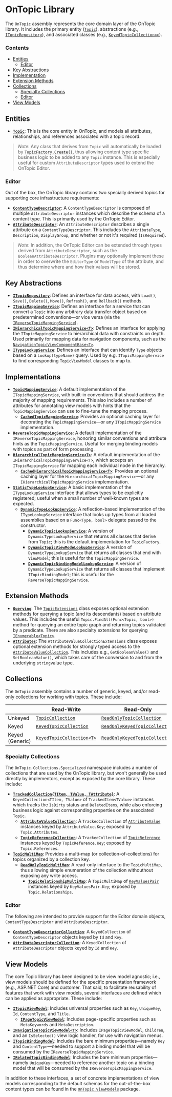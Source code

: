 ﻿# OnTopic Library

The `OnTopic` assembly represents the core domain layer of the OnTopic library. It includes the primary entity ([`Topic`](Topic.cs)), abstractions (e.g., [`ITopicRepository`](Repositories/ITopicRepository.cs)), and associated classes (e.g., [`KeyedTopicCollection<>`](Collections/KeyedTopicCollection{T}.cs)).

### Contents
- [Entities](#entities)
  - [Editor](#editor)
- [Key Abstractions](#key-abstractions) 
- [Implementation](#implementation)
- [Extension Methods](#extension-methods)
- [Collections](#collections)
  - [Specialty Collections](#specialty-collections)
  - [Editor](#editor-1)
- [View Models](#view-models) 

## Entities
- **[`Topic`](Topic.cs)**: This is the core entity in OnTopic, and models all attributes, relationships, and references associated with a topic record.

> *Note*: Any class that derives from `Topic` will automatically be loaded by [`TopicFactory.Create()`](TopicFactory.cs), thus allowing content type specific business logic to be added to any `Topic` instance. This is especially useful for custom `AttributeDescriptor` types used to extend the OnTopic Editor.

### Editor
Out of the box, the OnTopic library contains two specially derived topics for supporting core infrastructure requirements:
- **[`ContentTypeDescriptor`](Metadata/ContentTypeDescriptor.cs)**: A `ContentTypeDescriptor` is composed of multiple `AttributeDescriptor` instances which describe the schema of a content type. This is primarily used by the OnTopic Editor.
- **[`AttributeDescriptor`](Metadata/AttributeDescriptor.cs)**: An `AttributeDescriptor` describes a single attribute on a `ContentTypeDescriptor`. This includes the `AttributeType`, `Description`, `DisplayGroup`, and whether or not it's required (`IsRequired`).

> *Note*: In addition, the OnTopic Editor can be extended through types derived from `AttributeDescriptor`, such as the `BooleanAttributeDescriptor`. Plugins may optionally implement these in order to overwrite the `EditorType` or `ModelType` of the attribute, and thus determine where and how their values will be stored.

## Key Abstractions
- **[`ITopicRepository`](Repositories/ITopicRepository.cs)**: Defines an interface for data access, with `Load()`, `Save()`, `Delete()`, `Move()`, `Refresh()`, and `Rollback()` methods.
- **[`ITopicMappingService`](Mapping/README.md)**: Defines an interface for a service that can convert a `Topic` into any arbitrary data transfer object based on predetermined conventions—or vice versa (via the [`IReverseTopicMappingService`](Mapping/Reverse/IReverseTopicMappingService.cs)). 
- **[`IHierarchicalTopicMappingService<T>`](Mapping/Hierarchical/README.md)**: Defines an interface for applying the `ITopicMappingService` to hierarchical data with constraints on depth. Used primarily for mapping data for navigation components, such as the [`NavigationTopicViewComponentBase<T>`](../OnTopic.AspNetCore.Mvc/Components/NavigationTopicViewComponentBase{T}.cs).
- **[`ITypeLookupService`](lookup/ITypeLookupService.cs)**: Defines an interface that can identify `Type` objects based on a `Lookup(typeName)` query. Used by e.g. `ITopicMappingService` to find corresponding `TopicViewModel` classes to map to.

## Implementations
- **[`TopicMappingService`](Mapping/README.md)**: A default implementation of the `ITopicMappingService`, with built-in conventions that should address the majority of mapping requirements. This also includes a number of attributes for annotating view models with hints that the `TopicMappingService` can use to fine-tune the mapping process.
  - **[`CachedTopicMappingService`](Mapping/README.md)**: Provides an optional caching layer for decorating the `TopicMappingService`—or any `ITopicMappingService` implementation.
- **[`ReverseTopicMappingService`](Mapping/Reverse/README.md)**: A default implementation of the `IReverseTopicMappingService`, honoring similar conventions and attribute hints as the `TopicMappingService`. Useful for merging binding models with topics as part of form processing.
- **[`HierarchicalTopicMappingService<T>`](Mapping/Hierarchical/README.md)**: A default implementation of the `IHierarchicalTopicMappingService<T>`, which accepts an `ITopicMappingService` for mapping each individual node in the hierarchy.
  - **[`CachedHierarchicalTopicMappingService<T>`](Mapping/Hierarchical/README.md)**: Provides an optional caching layer for the `HierarchicalTopicMappingService`—or any `IHierarchicalTopicMappingService` implementation.
- **[`StaticTypeLookupService`](Lookup/StaticTypeLookupService.cs)**: A basic implementation of the `ITypeLookupService` interface that allows types to be explicitly registered; useful when a small number of well-known types are expected.
  - **[`DynamicTypeLookupService`](Lookup/DynamicTypeLookupService.cs)**: A reflection-based implementation of the `ITypeLookupService` interface that looks up types from all loaded assemblies based on a `Func<Type, bool>` delegate passed to the constructor.
    - **[`DynamicTopicLookupService`](Lookup/DynamicTopicLookupService.cs)**: A version of `DynamicTypeLookupService` that returns all classes that derive from `Topic`; this is the default implementation for `TopicFactory`.
    - **[`DynamicTopicViewModeLookupService`](Lookup/DynamicTopicViewModelLookupService.cs)**: A version of `DynamicTypeLookupService` that returns all classes that end with `ViewModel`; this is useful for the `TopicMappingService`.
    - **[`DynamicTopicBindingModelLookupService`](Lookup/DynamicTopicBindingModelLookupService.cs)**: A version of `DynamicTypeLookupService` that returns all classes that implement `ITopicBindingModel`; this is useful for the `ReverseTopicMappingService`.

## Extension Methods
- **[`Querying`](Querying/TopicExtensions.cs)**: The [`TopicExtensions`](Querying/TopicExtensions.cs) class exposes optional extension methods for querying a topic (and its descendants) based on attribute values. This includes the useful `Topic.FindAll(Func<Topic, bool>)` method for querying an entire topic graph and returning topics validated by a predicate. There are also specialty extensions for querying [`IEnumerable<Topic>`](Querying/TopicCollectionExtensions.cs).
- **[`Attributes`](Attributes/AttributeValueCollectionExtensions.cs)**: The `AttributeValueCollectionExtensions` class exposes optional extension methods for strongly typed access to the [`AttributeValueCollection`](Attributes/AttributeValueCollection.cs). This includes e.g., `GetBooleanValue()` and `SetBooleanValue()`, which takes care of the conversion to and from the underlying `string`value type.

## Collections
The `OnTopic` assembly contains a number of generic, keyed, and/or read-only collections for working with topics. These include:

|                               | Read-Write                            | Read-Only
| ----------------------------- | ------------------------------------- | -------------------------------------
| Unkeyed                       | [`TopicCollection`][1]                | [`ReadOnlyTopicCollection`][4]
| Keyed                         | [`KeyedTopicCollection`][2]           | [`ReadOnlyKeyedTopicCollection`][5]
| Keyed (Generic)               | [`KeyedTopicCollection<T>`][3]        | [`ReadOnlyKeyedTopicCollection`][6]

[1]: Collections/TopicCollection.cs
[2]: Collections/KeyedTopicCollection.cs
[3]: Collections/KeyedTopicCollection{T}.cs
[4]: Collections/ReadOnlyTopicCollection.cs
[5]: Collections/ReadOnlyKeyedTopicCollection.cs
[6]: Collections/ReadOnlyKeyedTopicCollection{T}.cs

### Specialty Collections
The `OnTopic.Collections.Specialized` namespace includes a number of collections that are used by the OnTopic library, but won't generally be used directly by implementors, except as exposed by the core library. These include:
- **[`TrackedCollection{TItem, TValue, TAttribute}`](Collections/Specialized/TrackedCollection{TItem,TValue,TAttribute}.cs)**: A `KeyedCollection<TItem, TValue>` of `TrackedItem<TValue>` instances which tracks the `IsDirty` status and `DeletedItems`, while also enforcing business logic against corresponding properties on the associated `Topic`.
  - **[`AttributeValueCollection`](attributes/AttributeValueCollection.cs)**: A `TrackedCollection` of [`AttributeValue`](Attributes/AttributeValue.cs) instances keyed by `AttributeValue.Key`; exposed by `Topic.Attributes`.
  - **[`TopicReferenceCollection`](associations/TopicReferenceCollection.cs)**: A `TrackedCollection` of [`TopicReference`](Associations/TopicReference.cs) instances keyed by `TopicReference.Key`; exposed by `Topic.References`.
- **[`TopicMultiMap`](Collections/Specialized/TopicMultiMap.cs)**: Provides a multi-map (or collection-of-collections) for topics organized by a collection key.
  - **[`ReadOnlyTopicMultiMap`](Collections/Specialized/ReadOnlyTopicMultiMap.cs)**: A read-only interface to the `TopicMultiMap`, thus allowing simple enumeration of the collection withouthout exposing any write access.
    - **[`TopicRelationshipMultiMap`](associations/TopicRelationshipMultiMap.cs)**: A `TopicMultiMap` of [`KeyValuesPair`](Collections/Specialized/KeyValuesPair.cs) instances keyed by `KeyValuesPair.Key`; exposed by `Topic.Relationships`.

### Editor
The following are intended to provide support for the Editor domain objects, `ContentTypeDescriptor` and `AttributeDescriptor`.
- **[`ContentTypeDescriptorCollection`](Metadata/ContentTypeDescriptorCollection.cs)**: A `KeyedCollection` of `ContentTypeDescriptor` objects keyed by `Id` and `Key`.
- **[`AttributeDescriptorCollection`](Metadata/AttributeDescriptorCollection.cs)**: A `KeyedCollection` of `AttributeDescriptor` objects keyed by `Id` and `Key`.

## View Models
The core Topic library has been designed to be view model agnostic; i.e., view models should be defined for the specific presentation framework (e.g., ASP.NET Core) and customer. That said, to facilitate reusability of features that work with view models, several interfaces are defined which can be applied as appropriate. These include:
- **[`ITopicViewModel`](Models/ITopicViewModel.cs)**: Includes universal properties such as `Key`, `UniqueKey`, `Id`, `ContentType`, and `Title`.
  - **[`IPageTopicViewModel`](Models/IPageTopicViewModel.cs)**: Includes page-specific properties such as `MetaKeywords` and `MetaDescription`.
- **[`INavigationTopicViewModel<T>`](Models/INavigationTopicViewModel{T}.cs)**: Includes `IPageTopicViewModel`, `Children`, and an `IsSelected()` view logic handler, for use with navigation menus.
- **[`ITopicBindingModel`](Models/ITopicBindingModel.cs)**: Includes the bare minimum properties—namely `Key` and `ContentType`—needed to support a binding model that will be consumed by the `IReverseTopicMappingService`.
- **[`IRelatedTopicBindingModel`](Models/IRelatedTopicBindingModel.cs)**: Includes the bare minimum properties—namely `UniqueKey`—needed to reference another topic on a binding model that will be consumed by the `IReverseTopicMappingService`.

In addition to these interfaces, a set of concrete implementations of view models corresponding to the default schemas for the out-of-the-box content types can be found in the [`OnTopic.ViewModels`](../OnTopic.ViewModels/README.md) package.